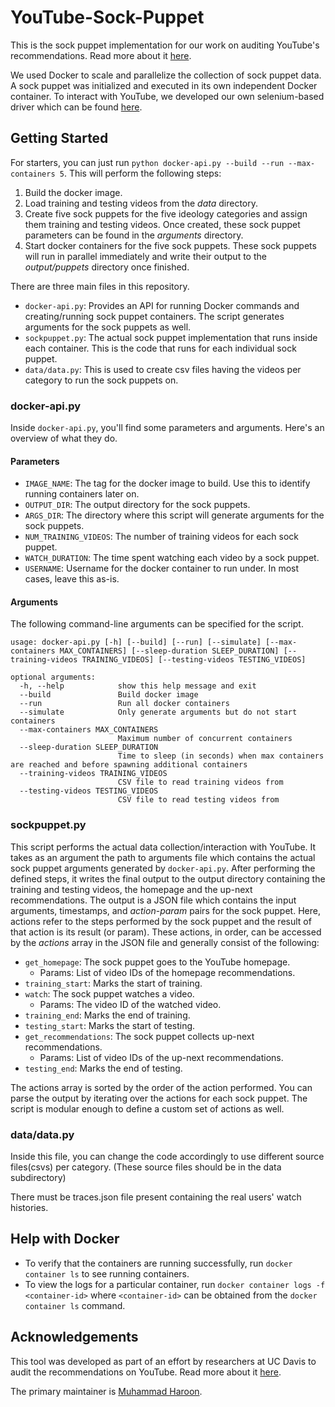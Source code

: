 # YouTube-Sock-Puppet
This is the sock puppet implementation for our work on auditing YouTube's recommendations. Read more about it [here](https://youtubeaudit.com).

We used Docker to scale and parallelize the collection of sock puppet data. A sock puppet was initialized and executed in its own independent Docker container.
To interact with YouTube, we developed our own selenium-based driver which can be found [here](https://github.com/ucdavis-noyce/YouTube-Driver).

## Getting Started

For starters, you can just run `python docker-api.py --build --run --max-containers 5`. This will perform the following steps:
  1. Build the docker image.
  2. Load training and testing videos from the _data_ directory.
  3. Create five sock puppets for the five ideology categories and assign them training and testing videos. Once created, these sock puppet parameters can be found in the _arguments_ directory.
  4. Start docker containers for the five sock puppets. These sock puppets will run in parallel immediately and write their output to the _output/puppets_ directory once finished.
  

There are three main files in this repository.
  - `docker-api.py`: Provides an API for running Docker commands and creating/running sock puppet containers. The script generates arguments for the sock puppets as well.
  - `sockpuppet.py`: The actual sock puppet implementation that runs inside each container. This is the code that runs for each individual sock puppet.
  - `data/data.py`: This is used to create csv files having the videos per category to run the sock puppets on. 

### docker-api.py
Inside `docker-api.py`, you'll find some parameters and arguments. Here's an overview of what they do.

#### Parameters
  - `IMAGE_NAME`: The tag for the docker image to build. Use this to identify running containers later on.
  - `OUTPUT_DIR`: The output directory for the sock puppets.
  - `ARGS_DIR`: The directory where this script will generate arguments for the sock puppets.
  - `NUM_TRAINING_VIDEOS`: The number of training videos for each sock puppet.
  - `WATCH_DURATION`: The time spent watching each video by a sock puppet.
  - `USERNAME`: Username for the docker container to run under. In most cases, leave this as-is.

#### Arguments
The following command-line arguments can be specified for the script.
```
usage: docker-api.py [-h] [--build] [--run] [--simulate] [--max-containers MAX_CONTAINERS] [--sleep-duration SLEEP_DURATION] [--training-videos TRAINING_VIDEOS] [--testing-videos TESTING_VIDEOS]

optional arguments:
  -h, --help            show this help message and exit
  --build               Build docker image
  --run                 Run all docker containers
  --simulate            Only generate arguments but do not start containers
  --max-containers MAX_CONTAINERS
                        Maximum number of concurrent containers
  --sleep-duration SLEEP_DURATION
                        Time to sleep (in seconds) when max containers are reached and before spawning additional containers
  --training-videos TRAINING_VIDEOS
                        CSV file to read training videos from
  --testing-videos TESTING_VIDEOS
                        CSV file to read testing videos from
```

### sockpuppet.py
This script performs the actual data collection/interaction with YouTube.
It takes as an argument the path to arguments file which contains the actual sock puppet arguments generated by `docker-api.py`.
After performing the defined steps, it writes the final output to the output directory containing the training and testing videos, the homepage and the up-next recommendations.
The output is a JSON file which contains the input arguments, timestamps, and _action_-_param_ pairs for the sock puppet. Here, actions refer to the steps performed by the sock puppet and the result of that action is its result (or param). These actions, in order, can be accessed by the _actions_ array in the JSON file and generally consist of the following:
  - `get_homepage`: The sock puppet goes to the YouTube homepage.
    - Params: List of video IDs of the homepage recommendations. 
  - `training_start`: Marks the start of training.
  - `watch`: The sock puppet watches a video.
    - Params: The video ID of the watched video.
  - `training_end`: Marks the end of training.
  - `testing_start`: Marks the start of testing.
  - `get_recommendations`: The sock puppet collects up-next recommendations.
    - Params: List of video IDs of the up-next recommendations.
  - `testing_end`: Marks the end of testing.

The actions array is sorted by the order of the action performed. You can parse the output by iterating over the actions for each sock puppet. The script is modular enough to define a custom set of actions as well.

### data/data.py
Inside this file, you can change the code accordingly to use different source files(csvs) per category. (These source files should be in the data subdirectory) 

There must be traces.json file present containing the real users' watch histories.





## Help with Docker
- To verify that the containers are running successfully, run `docker container ls` to see running containers.
- To view the logs for a particular container, run `docker container logs -f <container-id>` where `<container-id>` can be obtained from the `docker container ls` command.
## Acknowledgements
This tool was developed as part of an effort by researchers at UC Davis to audit the recommendations on YouTube. Read more about it [here](https://youtubeaudit.com).

The primary maintainer is [Muhammad Haroon](https://github.com/haroon96).

